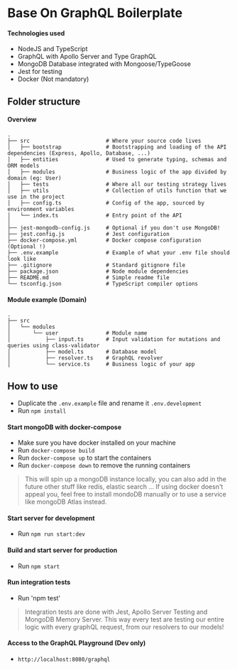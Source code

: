# Base On GraphQL Boilerplate
#### Technologies used

- NodeJS and TypeScript
- GraphQL with Apollo Server and Type GraphQL
- MongoDB Database integrated with Mongoose/TypeGoose
- Jest for testing
- Docker (Not mandatory)

## Folder structure

#### Overview

```
.
├── src                        # Where your source code lives
│   ├── bootstrap              # Bootstrapping and loading of the API dependencies (Express, Apollo, Database, ...)
│   ├── entities               # Used to generate typing, schemas and ORM models
│   ├── modules                # Business logic of the app divided by domain (eg: User)
│   ├── tests                  # Where all our testing strategy lives
│   ├── utils                  # Collection of utils function that we use in the project
│   ├── config.ts              # Config of the app, sourced by environment variables
│   └── index.ts               # Entry point of the API
│
├── jest-mongodb-config.js     # Optional if you don't use MongoDB!
├── jest.config.js             # Jest configuration
├── docker-compose.yml         # Docker compose configuration (Optional !)
├── .env.example               # Example of what your .env file should look like
├── .gitignore                 # Standard gitignore file
├── package.json               # Node module dependencies
├── README.md                  # Simple readme file
└── tsconfig.json              # TypeScript compiler options
```

#### Module example (Domain)

```
.
├── src
│   └── modules
│       └── user               # Module name
│           ├── input.ts       # Input validation for mutations and queries using class-validator
│           ├── model.ts       # Database model
│           ├── resolver.ts    # GraphQL revolver
│           └── service.ts     # Business logic of your app
```

## How to use

- Duplicate the `.env.example` file and rename it `.env.development`
- Run `npm install`

#### Start mongoDB with docker-compose

- Make sure you have docker installed on your machine
- Run `docker-compose build`
- Run `docker-compose up` to start the containers
- Run `docker-compose down` to remove the running containers

> This will spin up a mongoDB instance locally, you can also add in the future other stuff like redis, elastic search ...
> If using docker doesn't appeal you, feel free to install mondoDB manually or to use a service like mongoDB Atlas instead.

#### Start server for development

- Run `npm run start:dev`

#### Build and start server for production

- Run `npm start`

#### Run integration tests

- Run 'npm test'

> Integration tests are done with Jest, Apollo Server Testing and MongoDB Memory Server. This way every test are testing our entire logic with every graphQL request, from our resolvers to our models!

#### Access to the GraphQL Playground (Dev only)

- `http://localhost:8080/graphql`
